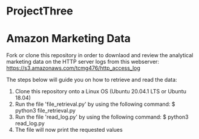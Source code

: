 # ProjectThree
# Amazon Marketing Data

Fork or clone this repository in order to downlaod and review the analytical marketing data on the HTTP server logs from this webserver: https://s3.amazonaws.com/tcmg476/http_access_log

The steps below will guide you on how to retrieve and read the data:

1. Clone this repository onto a Linux OS (Ubuntu 20.04.1 LTS or Ubuntu 18.04)
2. Run the file 'file_retrieval.py' by using the following command: $ python3 file_retrieval.py
3. Run the file 'read_log.py' by using the following command:
$ python3 read_log.py
4. The file will now print the requested values

